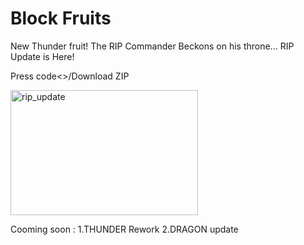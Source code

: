 # Block Fruits
New Thunder fruit!
The RIP Commander Beckons on his throne...
RIP Update is Here!

Press code<>/Download ZIP



<img width="300" height="200" alt="rip_update" src="https://github.com/user-attachments/assets/513c0b72-70fa-4f6a-9e91-6523b243b0ae" />





Cooming soon :
1.THUNDER Rework
2.DRAGON update

